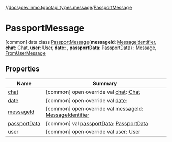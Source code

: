 //[docs](../../../index.md)/[dev.inmo.tgbotapi.types.message](../index.md)/[PassportMessage](index.md)



# PassportMessage  
 [common] data class [PassportMessage](index.md)(**messageId**: [MessageIdentifier](../../dev.inmo.tgbotapi.types/index.md#%5Bdev.inmo.tgbotapi.types%2FMessageIdentifier%2F%2F%2FPointingToDeclaration%2F%5D%2FClasslikes%2F625018081), **chat**: [Chat](../../dev.inmo.tgbotapi.types.chat.abstracts/-chat/index.md), **user**: [User](../../dev.inmo.tgbotapi.types/-user/index.md), **date**: , **passportData**: [PassportData](../../dev.inmo.tgbotapi.types.passport/-passport-data/index.md)) : [Message](../../dev.inmo.tgbotapi.types.message.abstracts/-message/index.md), [FromUserMessage](../../dev.inmo.tgbotapi.types.message.abstracts/-from-user-message/index.md)   


## Properties  
  
|  Name |  Summary | 
|---|---|
| <a name="dev.inmo.tgbotapi.types.message/PassportMessage/chat/#/PointingToDeclaration/"></a>[chat](chat.md)| <a name="dev.inmo.tgbotapi.types.message/PassportMessage/chat/#/PointingToDeclaration/"></a> [common] open override val [chat](chat.md): [Chat](../../dev.inmo.tgbotapi.types.chat.abstracts/-chat/index.md)   <br>|
| <a name="dev.inmo.tgbotapi.types.message/PassportMessage/date/#/PointingToDeclaration/"></a>[date](date.md)| <a name="dev.inmo.tgbotapi.types.message/PassportMessage/date/#/PointingToDeclaration/"></a> [common] open override val [date](date.md):    <br>|
| <a name="dev.inmo.tgbotapi.types.message/PassportMessage/messageId/#/PointingToDeclaration/"></a>[messageId](message-id.md)| <a name="dev.inmo.tgbotapi.types.message/PassportMessage/messageId/#/PointingToDeclaration/"></a> [common] open override val [messageId](message-id.md): [MessageIdentifier](../../dev.inmo.tgbotapi.types/index.md#%5Bdev.inmo.tgbotapi.types%2FMessageIdentifier%2F%2F%2FPointingToDeclaration%2F%5D%2FClasslikes%2F625018081)   <br>|
| <a name="dev.inmo.tgbotapi.types.message/PassportMessage/passportData/#/PointingToDeclaration/"></a>[passportData](passport-data.md)| <a name="dev.inmo.tgbotapi.types.message/PassportMessage/passportData/#/PointingToDeclaration/"></a> [common] val [passportData](passport-data.md): [PassportData](../../dev.inmo.tgbotapi.types.passport/-passport-data/index.md)   <br>|
| <a name="dev.inmo.tgbotapi.types.message/PassportMessage/user/#/PointingToDeclaration/"></a>[user](user.md)| <a name="dev.inmo.tgbotapi.types.message/PassportMessage/user/#/PointingToDeclaration/"></a> [common] open override val [user](user.md): [User](../../dev.inmo.tgbotapi.types/-user/index.md)   <br>|

